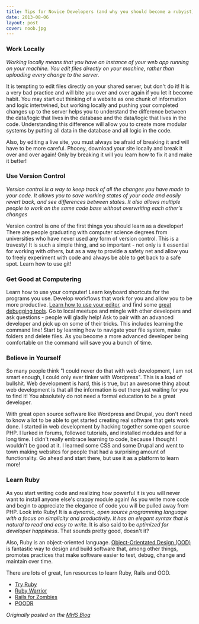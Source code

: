 ```yaml
---
title: Tips for Novice Developers (and why you should become a rubyist)
date: 2013-08-06
layout: post
cover: noob.jpg
---
```

### Work Locally

<em>Working locally means that you have an instance of your web app running on your machine. You edit files directly on your machine, rather than uploading every change to the server.</em>

It is tempting to edit files directly on your shared server, but don't do it! It is a very bad practice and will bite you over and over again if you let it become habit. You may start out thinking of a website as one chunk of information and logic intertwined, but working locally and pushing your completed changes up to the server helps you to understand the difference between the data/logic that lives in the database and the data/logic that lives in the code. Understanding this difference will allow you to create more modular systems by putting all data in the database and all logic in the code.

Also, by editing a live site, you must always be afraid of breaking it and will have to be more careful. Phooey, download your site locally and break it over and over again! Only by breaking it will you learn how to fix it and make it better!

### Use Version Control

<em>Version control is a way to keep track of all the changes you have made to your code. It allows you to save working states of your code and easily revert back, and see differences between states. It also allows multiple people to work on the same code base without overwriting each other's changes</em>

Version control is one of the first things you should learn as a developer! There are people graduating with computer science degrees from universities who have never used any form of version control. This is a travesty! It is such a simple thing, and so important - not only is it essential for working with others, but as a way to provide a safety net and allow you to freely experiment with code and always be able to get back to a safe spot. Learn how to use git!

### Get Good at Computering

Learn how to use your computer! Learn keyboard shortcuts for the programs you use. Develop workflows that work for you and allow you to be more productive. <a href="/configuring-sublime-text-2/">Learn how to use your editor</a>, and find some <a href="/better-rails-debugging-with-better_errors-and-jazz_hands">great debugging tools</a>. Go to local meetups and mingle with other developers and ask questions - people will gladly help! Ask to pair with an advanced developer and pick up on some of their tricks. This includes learning the command line! Start by learning how to navigate your file system, make folders and delete files. As you become a more advanced developer being comfortable on the command will save you a bunch of time.

### Believe in Yourself

So many people think "I could never do that with web development, I am not smart enough, I could only ever tinker with Wordpress". This is a load of bullshit. Web development is hard, this is true, but an awesome thing about web development is that all the information is out there just waiting for you to find it! You absolutely do not need a formal education to be a great developer.

With great open source software like Wordpress and Drupal, you don't need to know a lot to be able to get started creating real software that gets work done. I started in web development by hacking together some open source PHP. I lurked in forums, followed tutorials, and installed modules and for a long time. I didn't really embrace learning to code, because I thought I wouldn't be good at it. I learned some CSS and some Drupal and went to town making websites for people that had a surprising amount of functionality. Go ahead and start there, but use it as a platform to learn more!

### Learn Ruby

As you start writing code and realizing how powerful it is you will never want to install anyone else's crappy module again! As you write more code and begin to appreciate the elegance of code you will be pulled away from PHP. Look into Ruby! It is a *dynamic, open source programming language with a focus on simplicity and productivity. It has an elegant syntax that is natural to read and easy to write.* It is also said to be *optimized for developer happiness*. That sounds pretty good, doesn't it?

Also, Ruby is an object-oriented language. <a href="http://en.wikipedia.org/wiki/Object-oriented_design">Object-Orientated Design (OOD)</a> is fantastic way to design and build software that, among other things, promotes practices that make software easier to test, debug, change and maintain over time.

There are lots of great, fun resources to learn Ruby, Rails and OOD.
<ul>
<li>  <a href="http://tryruby.org">Try Ruby</a></li>
<li>  <a href="https://www.bloc.io/ruby-warrior/#/">Ruby Warrior</a></li>
<li>  <a href="http://railsforzombies.org/">Rails for Zombies</a></li>
<li>  <a href="http://www.poodr.info/">POODR</a></li>
</ul>

<em>Originally posted on the <a href="http://www.mutuallyhuman.com/blog/2013/08/06/tips-for-novice-developers-and-why-you-should-become-a-rubyist/">MHS Blog</a></em>
